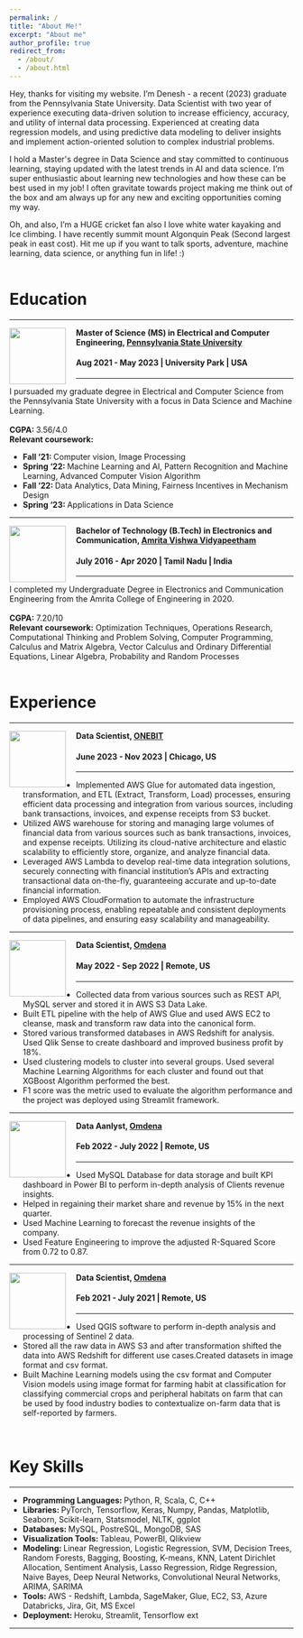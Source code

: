 ```yaml
---
permalink: /
title: "About Me!"
excerpt: "About me"
author_profile: true
redirect_from: 
  - /about/
  - /about.html
---
```

Hey, thanks for visiting my website. I’m Denesh - a recent (2023) graduate from the Pennsylvania State University. Data Scientist with two year of experience executing data-driven solution to increase efficiency, accuracy, and utility of internal data processing. Experienced at creating data regression models, and using predictive data modeling to deliver insights and implement action-oriented solution to complex industrial problems.

I hold a Master's degree in Data Science and stay committed to continuous learning, staying updated with the latest trends in AI and data science. I’m super enthusiastic about learning new technologies and how these can be best used in my job! I often gravitate towards project making me think out of the box and am always up for any new and exciting opportunities coming my way.

Oh, and also, I’m a HUGE cricket fan also I love white water kayaking and Ice climbing. I have recently summit mount Algonquin Peak (Second largest peak in east cost). Hit me up if you want to talk sports, adventure, machine learning, data science, or anything fun in life! :) 
<br> <br>
# Education
-----
<img align="left" height="100" width="100" src="http://deneshkumarmn.github.io/ds/images/pennstate.png" style="padding-right:15px">

**Master of Science (MS) in Electrical and Computer Engineering, [Pennsylvania State University](https://www.psu.edu/)**
#### Aug 2021 - May 2023 | University Park | USA

-----
I pursuaded my graduate degree in Electrical and Computer Science from the Pennsylvania State University with a focus in Data Science and Machine Learning. <br> <br>
<strong>CGPA: </strong> 3.56/4.0 <br>
<strong>Relevant coursework:</strong>
* <strong>Fall ‘21: </strong>Computer vision, Image Processing <br>
* <strong>Spring ‘22: </strong>Machine Learning and AI, Pattern Recognition and Machine Learning, Advanced Computer Vision Algorithm <br>
* <strong>Fall ‘22: </strong>Data Analytics, Data Mining, Fairness Incentives in Mechanism Design <br>
* <strong>Spring ‘23: </strong>Applications in Data Science  <br>

-----
<img align="left" height="100" width="100" src="http://deneshkumarmn.github.io/ds/images/amrita.png" style="padding-right:15px">

**Bachelor of Technology (B.Tech) in Electronics and Communication, [Amrita Vishwa Vidyapeetham](https://www.amrita.edu/)**
#### July 2016 - Apr 2020 | Tamil Nadu | India

-----
I completed my Undergraduate Degree in Electronics and Communication Engineering from the Amrita College of Engineering in 2020. <br> <br>
<strong>CGPA:</strong> 7.20/10 <br> 
<strong>Relevant coursework:</strong> Optimization Techniques, Operations Research, Computational Thinking and Problem Solving, Computer Programming, Calculus and Matrix Algebra, Vector Calculus and Ordinary Differential Equations, Linear Algebra, Probability and Random Processes<br>
<br>
# Experience
-----
<img align="left" height="100" width="100" src="http://deneshkumarmn.github.io/ds/images/onebit.png" style="padding-right:15px">

**Data Scientist, [ONEBIT](https://onebitapp.com/)** 
#### June 2023 - Nov 2023 | Chicago, US
----- 
*	Implemented AWS Glue for automated data ingestion, transformation, and ETL (Extract, Transform, Load) processes, ensuring efficient data processing and integration from various sources, including bank transactions, invoices, and
expense receipts from S3 bucket.
*	Utilized AWS warehouse for storing and managing large volumes of financial data from various sources such as bank
transactions, invoices, and expense receipts. Utilizing its cloud-native architecture and elastic scalability to efficiently store, organize, and analyze financial data.
*	Leveraged AWS Lambda to develop real-time data integration solutions, securely connecting with financial institution’s
APIs and extracting transactional data on-the-fly, guaranteeing accurate and up-to-date financial information.
*	Employed AWS CloudFormation to automate the infrastructure provisioning process, enabling repeatable and consistent
deployments of data pipelines, and ensuring easy scalability and manageability.

-----
<img align="left" height="100" width="100" src="http://deneshkumarmn.github.io/ds/images/omdena.png" style="padding-right:15px">

**Data Scientist, [Omdena](https://omdena.com/)**
#### May 2022 - Sep 2022 | Remote, US
-----
*	Collected data from various sources such as REST API, MySQL server and stored it in AWS S3 Data Lake.
*	Built ETL pipeline with the help of AWS Glue and used AWS EC2 to cleanse, mask and transform raw data into the
canonical form.
*	Stored various transformed databases in AWS Redshift for analysis. Used Qlik Sense to create dashboard and improved
business profit by 18%.
* Used clustering models to cluster into several groups. Used several Machine Learning Algorithms for each cluster and
found out that XGBoost Algorithm performed the best.
* F1 score was the metric used to evaluate the algorithm performance and the project was deployed using Streamlit
framework.

-----
<img align="left" height="100" width="100" src="http://deneshkumarmn.github.io/ds/images/omdena.png" style="padding-right:15px">

**Data Aanlyst, [Omdena](https://omdena.com/)** 
#### Feb 2022 - July 2022 | Remote, US
-----
*	Used MySQL Database for data storage and built KPI dashboard in Power BI to perform in-depth analysis of Clients revenue insights.
*	Helped in regaining their market share and revenue by 15% in the next quarter.
* Used Machine Learning to forecast the revenue insights of the company.
* Used Feature Engineering to improve the adjusted R-Squared Score from 0.72 to 0.87.

-----
<img align="left" height="100" width="100" src="http://deneshkumarmn.github.io/ds/images/omdena.png" style="padding-right:15px">

**Data Scientist, [Omdena](https://omdena.com/)** 
#### Feb 2021 - July 2021 | Remote, US
-----
*	Used QGIS software to perform in-depth analysis and processing of Sentinel 2 data.
*	Stored all the raw data in AWS S3 and after transformation shifted the data into AWS Redshift for different use
cases.Created datasets in image format and csv format.
* Built Machine Learning models using the csv format and Computer Vision models using image format for farming habit
at classification for classifying commercial crops and peripheral habitats on farm that can be used by food industry bodies to contextualize on-farm data that is self-reported by farmers.
<br>

# Key Skills
----
* <strong> Programming Languages: </strong> Python, R, Scala, C, C++ <br>
* <strong> Libraries: </strong> PyTorch, Tensorflow, Keras, Numpy, Pandas, Matplotlib, Seaborn, Scikit-learn, Statsmodel, NLTK, ggplot <br>
* <strong> Databases: </strong> MySQL, PostreSQL, MongoDB, SAS <br>
* <strong> Visualization Tools: </strong> Tableau, PowerBI, Qlikview <br>
* <strong> Modeling: </strong> Linear Regression, Logistic Regression, SVM, Decision Trees, Random Forests, Bagging, Boosting, K-means, KNN, Latent Dirichlet Allocation, Sentiment Analysis, Lasso Regression, Ridge Regression, Naive Bayes, Deep Neural Networks, Convolutional Neural Networks, ARIMA, SARIMA <br>
* <strong> Tools: </strong> AWS - Redshift, Lambda, SageMaker, Glue, EC2, S3, Azure Databricks, Jira, Git, MS Excel <br>
* <strong> Deployment: </strong> Heroku, Streamlit, Tensorflow ext <br>

----
